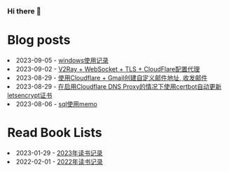 ### Hi there 👋

<!--
**deletefromuser/deletefromuser** is a ✨ _special_ ✨ repository because its `README.md` (this file) appears on your GitHub profile.

Here are some ideas to get you started:

- 🔭 I’m currently working on ...
- 🌱 I’m currently learning ...
- 👯 I’m looking to collaborate on ...
- 🤔 I’m looking for help with ...
- 💬 Ask me about ...
- 📫 How to reach me: ...
- 😄 Pronouns: ...
- ⚡ Fun fact: ...
-->

# Blog posts
<!-- BLOG-POST-LIST:START -->
<li>2023-09-05 - <a href="https://deletefromuser.github.io/bash/2023090501/" rel="nofollow">windows使用记录</a></li><li>2023-09-02 - <a href="https://deletefromuser.github.io/tip/2023090201/" rel="nofollow">V2Ray + WebSocket + TLS + CloudFlare配置代理</a></li><li>2023-08-29 - <a href="https://deletefromuser.github.io/web/2023082902/" rel="nofollow">使用Cloudflare + Gmail创建自定义邮件地址, 收发邮件</a></li><li>2023-08-29 - <a href="https://deletefromuser.github.io/web/2023082901/" rel="nofollow">在启用Cloudflare DNS Proxy的情况下使用certbot自动更新letsencrypt证书</a></li><li>2023-08-06 - <a href="https://deletefromuser.github.io/sql/2023060301/" rel="nofollow">sql使用memo</a></li>
<!-- BLOG-POST-LIST:END -->

# Read Book Lists
<!-- READ-BOOK-LIST:START -->
<li>2023-01-29 - <a href="https://deletefromuser.github.io/read/2023012901/" rel="nofollow">2023年读书记录</a></li><li>2022-02-01 - <a href="https://deletefromuser.github.io/read/2022030701/" rel="nofollow">2022年读书记录</a></li>
<!-- READ-BOOK-LIST:END -->
